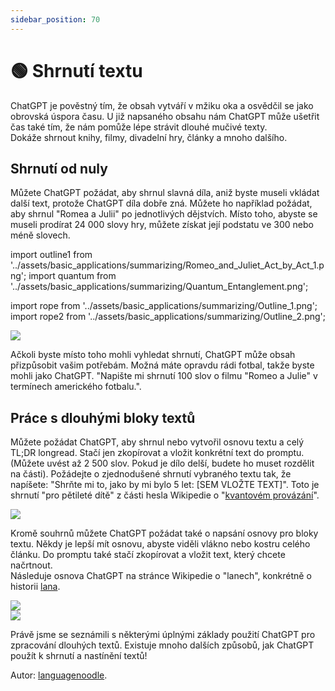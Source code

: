 ```yaml
---
sidebar_position: 70
---
```


# 🟢 Shrnutí textu

ChatGPT je pověstný tím, že obsah vytváří v mžiku oka a osvědčil se jako obrovská úspora času.
U již napsaného obsahu nám ChatGPT může ušetřit čas také tím, že nám pomůže lépe strávit dlouhé mučivé texty.  
Dokáže shrnout knihy, filmy, divadelní hry, články a mnoho dalšího.

## Shrnutí od nuly

Můžete ChatGPT požádat, aby shrnul slavná díla, aniž byste museli vkládat další text, protože ChatGPT díla dobře zná. Můžete ho například požádat, aby shrnul "Romea a Julii" po jednotlivých dějstvích. Místo toho, abyste se museli prodírat 24 000 slovy hry, můžete získat její podstatu ve 300 nebo méně slovech. 


import outline1 from '../assets/basic_applications/summarizing/Romeo_and_Juliet_Act_by_Act_1.png';
import quantum from '../assets/basic_applications/summarizing/Quantum_Entanglement.png';

import rope from '../assets/basic_applications/summarizing/Outline_1.png';
import rope2 from '../assets/basic_applications/summarizing/Outline_2.png';

<div style={{textAlign: 'left'}}>
  <img src={outline1} style={{width: "750px"}} />
</div>

Ačkoli byste místo toho mohli vyhledat shrnutí, ChatGPT může obsah přizpůsobit vašim potřebám. Možná máte opravdu rádi fotbal, takže byste mohli jako ChatGPT.
"Napište mi shrnutí 100 slov o filmu "Romeo a Julie" v termínech amerického fotbalu.".

## Práce s dlouhými bloky textů

Můžete požádat ChatGPT, aby shrnul nebo vytvořil osnovu textu a celý TL;DR longread. Stačí jen zkopírovat a vložit konkrétní text do promptu. (Můžete uvést až 2 500 slov. Pokud je dílo delší, budete ho muset rozdělit na části).
Požádejte o zjednodušené shrnutí vybraného textu tak, že napíšete: "Shrňte mi to, jako by mi bylo 5 let: [SEM VLOŽTE TEXT]". 
Toto je shrnutí "pro pětileté dítě" z části hesla Wikipedie o "[kvantovém provázání](https://cs.wikipedia.org/wiki/Kvantov%C3%A9_prov%C3%A1z%C3%A1n%C3%AD)". 

<div style={{textAlign: 'left'}}>
  <img src={quantum} style={{width: "750px"}} />
</div>

Kromě souhrnů můžete ChatGPT požádat také o napsání osnovy pro bloky textu. Někdy je lepší mít osnovu, abyste viděli vlákno nebo kostru celého článku. 
Do promptu také stačí zkopírovat a vložit text, který chcete načrtnout.   
Následuje osnova ChatGPT na stránce Wikipedie o "lanech", konkrétně o historii [lana](https://en.wikipedia.org/wiki/Rope#:~:text=to%20pull%20ropes.-,History,-Ancient%20Egyptians%20were).

<div style={{textAlign: 'left'}}>
  <img src={rope} style={{width: "750px"}} />
</div>

<div style={{textAlign: 'left'}}>
  <img src={rope2} style={{width: "750px"}} />
</div>

Právě jsme se seznámili s některými úplnými základy použití ChatGPT pro zpracování dlouhých textů. Existuje mnoho dalších způsobů, jak ChatGPT použít k shrnutí a nastínění textů!

Autor: [languagenoodle](https://twitter.com/languagenoodle).